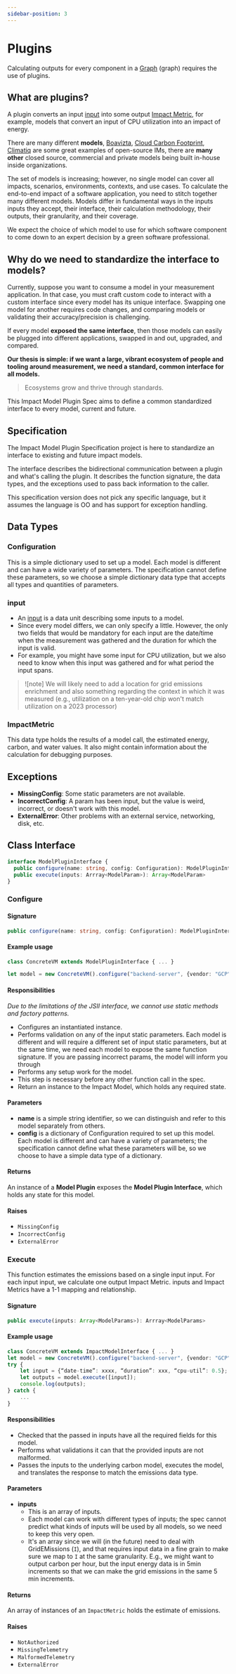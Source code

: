 ```yaml
---
sidebar-position: 3
---
```

# Plugins

Calculating outputs for every component in a [Graph](graph.md) (graph) requires the use of plugins.

## What are plugins?

A plugin converts an input [input](inputs.md) into some output [Impact Metric](Impact%20Metric), for example, models that convert an input of CPU utilization into an impact of energy.

There are many different **models**, [Boavizta](https://dataviz.boavizta.org/), [Cloud Carbon Footprint](https://github.com/cloud-carbon-footprint/ccf-coefficients), [Climatiq](https://www.climatiq.io/data) are some great examples of open-source IMs, there are **many other** closed source, commercial and private models being built in-house inside organizations.

The set of models is increasing; however, no single model can cover all impacts, scenarios, environments, contexts, and use cases. To calculate the end-to-end impact of a software application, you need to stitch together many different models. Models differ in fundamental ways in the inputs inputs they accept, their interface, their calculation methodology, their outputs, their granularity, and their coverage. 
	
We expect the choice of which model to use for which software component to come down to an expert decision by a green software professional.

## Why do we need to standardize the interface to models?

Currently, suppose you want to consume a model in your measurement application. In that case, you must craft custom code to interact with a custom interface since every model has its unique interface. Swapping one model for another requires code changes, and comparing models or validating their accuracy/precision is challenging. 

If every model **exposed the same interface**, then those models can easily be plugged into different applications, swapped in and out, upgraded, and compared. 

**Our thesis is simple: if we want a large, vibrant ecosystem of people and tooling around measurement, we need a standard, common interface for all models.**

> Ecosystems grow and thrive through standards.

This Impact Model Plugin Spec aims to define a common standardized interface to every model, current and future. 

## Specification 

The Impact Model Plugin Specification project is here to standardize an interface to existing and future impact models.

The interface describes the bidirectional communication between a plugin and what's calling the plugin. It describes the function signature, the data types, and the exceptions used to pass back information to the caller.

This specification version does not pick any specific language, but it assumes the language is OO and has support for exception handling.

## Data Types

### Configuration

This is a simple dictionary used to set up a model. Each model is different and can have a wide variety of parameters. The specification cannot define these parameters, so we choose a simple dictionary data type that accepts all types and quantities of parameters.

### input

- An [input](inputs.md) is a data unit describing some inputs to a model. 
- Since every model differs, we can only specify a little. However, the only two fields that would be mandatory for each input are the date/time when the measurement was gathered and the duration for which the input is valid. 
- For example, you might have some input for CPU utilization, but we also need to know when this input was gathered and for what period the input spans.

> ![note] We will likely need to add a location for grid emissions enrichment and also something regarding the context in which it was measured (e.g., utilization on a ten-year-old chip won't match utilization on a 2023 processor)
### ImpactMetric

This data type holds the results of a model call, the estimated energy, carbon, and water values. It also might contain information about the calculation for debugging purposes. 

## Exceptions

* **MissingConfig**: Some static parameters are not available.
* **IncorrectConfig**: A param has been input, but the value is weird, incorrect, or doesn't work with this model.
* **ExternalError**: Other problems with an external service, networking, disk, etc.


## Class Interface

```ts
interface ModelPluginInterface {
  public configure(name: string, config: Configuration): ModelPluginInterface
  public execute(inputs: Arrray<ModelParam>): Array<ModelParam>
}
```

### Configure

#### Signature

```ts
public configure(name: string, config: Configuration): ModelPluginInterface
```

#### Example usage

```ts
class ConcreteVM extends ModelPluginInterface { ... }

let model = new ConcreteVM().configure("backend-server", {vendor: "GCP"});
```

#### Responsibilities

_Due to the limitations of the JSII interface, we cannot use static methods and factory patterns._

* Configures an instantiated instance. 
* Performs validation on any of the input static parameters. Each model is different and will require a different set of input static parameters, but at the same time, we need each model to expose the same function signature. If you are passing incorrect params, the model will inform you through
* Performs any setup work for the model.
* This step is necessary before any other function call in the spec.
* Return an instance to the Impact Model, which holds any required state.

#### Parameters

* **name** is a simple string identifier, so we can distinguish and refer to this model separately from others.
* **config** is a dictionary of Configuration required to set up this model. Each model is different and can have a variety of parameters; the specification cannot define what these parameters will be, so we choose to have a simple data type of a dictionary.

#### Returns

An instance of a **Model Plugin** exposes the **Model Plugin Interface**, which holds any state for this model.

#### Raises

* `MissingConfig`
* `IncorrectConfig`
* `ExternalError`


### Execute

This function estimates the emissions based on a single input input. For each input input, we calculate one output Impact Metric. inputs and Impact Metrics have a 1-1 mapping and relationship.

#### Signature

```ts
public execute(inputs: Array<ModelParams>): Arrray<ModelParams>
```

#### Example usage

```ts
class ConcreteVM extends ImpactModelInterface { ... }
let model = new ConcreteVM().configure("backend-server", {vendor: "GCP"});
try {
    let input = {“date-time”: xxxx, “duration”: xxx, “cpu-util”: 0.5};
    let outputs = model.execute([input]);
    console.log(outputs);
} catch {
    ...
}
```

#### Responsibilities

* Checked that the passed in inputs have all the required fields for this model.
* Performs what validations it can that the provided inputs are not malformed.
* Passes the inputs to the underlying carbon model, executes the model, and translates the response to match the emissions data type.

#### Parameters

* **inputs** 
  * This is an array of inputs. 
  * Each model can work with different types of inputs; the spec cannot predict what kinds of inputs will be used by all models, so we need to keep this very open. 
  * It's an array since we will (in the future) need to deal with GridEMissions (`I`), and that requires input data in a fine grain to make sure we map to `I` at the same granularity. E.g., we might want to output carbon per hour, but the input energy data is in 5min increments so that we can make the grid emissions in the same 5 min increments.

#### Returns

An array of instances of an `ImpactMetric` holds the estimate of emissions.

#### Raises

* `NotAuthorized`
* `MissingTelemetry`
* `MalformedTelemetry`
* `ExternalError`
